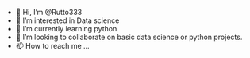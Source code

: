 - 👋 Hi, I’m @Rutto333
- 👀 I’m interested in Data science 
- 🌱 I’m currently learning  python
- 💞️ I’m looking to collaborate on basic data science or python projects. 
- 📫 How to reach me ...

<!---
Rutto333/Rutto333 is a ✨ special ✨ repository because its `README.md` (this file) appears on your GitHub profile.
You can click the Preview link to take a look at your changes.
--->
